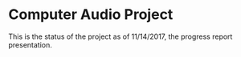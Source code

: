 # Computer Audio Project

This is the status of the project as of 11/14/2017, the progress report presentation.
